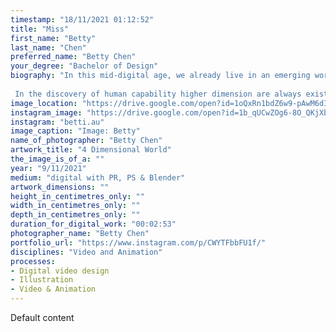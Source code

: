 ```yaml
---
timestamp: "18/11/2021 01:12:52"
title: "Miss"
first_name: "Betty"
last_name: "Chen"
preferred_name: "Betty Chen"
your_degree: "Bachelor of Design"
biography: "In this mid-digital age, we already live in an emerging world with digital technology. New generations are live among with the virtual world. Digital technology become necessity for our communication these days. This artwork is the visualization of 4-dimensional world in my imaginary perspective. As humanities are able to upload their spirits as a data into the 4-dimensional form. This world could be manipulatable to a extends of human creativity. I personally loves the illustration of mixing reality and virtual illustration.
 
 In the discovery of human capability higher dimension are always exist in other form of energy or spiritual. Only to the limitation of human sensation we say there is only one time past, present and future. Our dreams, visions, longings, recalling's of the past, traumas, imaginations, they too are alive. Therefore 4-Dimensional space should allow individuals to travel teleports in any timeframe and space. My work is to illustrates how 4D world will be visualized and demonstrates in a 2D form. The aim are to presents a journey take the audiences travelling though the 4D worlds to feel experience a totally different perspective. Most importantly to evoke the audience with the feeling of high-tech and cybernetical generation is on its way to emerge with current situation. As we step into post-covid situation out lifestyle is already changed by the pandemic. More population relies on digital technology."
image_location: "https://drive.google.com/open?id=1oQxRn1bdZ6w9-pAwM6dIpw708i7aW94Y"
instagram_image: "https://drive.google.com/open?id=1b_qUCwZOg6-8O_QKjXbYGGEPpf0FXRYK"
instagram: "betti.au"
image_caption: "Image: Betty"
name_of_photographer: "Betty Chen"
artwork_title: "4 Dimensional World"
the_image_is_of_a: ""
year: "9/11/2021"
medium: "digital with PR, PS & Blender"
artwork_dimensions: ""
height_in_centimetres_only: ""
width_in_centimetres_only: ""
depth_in_centimetres_only: ""
duration_for_digital_work: "00:02:53"
photographer_name: "Betty Chen"
portfolio_url: "https://www.instagram.com/p/CWYTFbbFU1f/"
disciplines: "Video and Animation"
processes:
- Digital video design
- Illustration
- Video & Animation
---
```


Default content